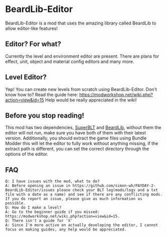 # BeardLib-Editor

BeardLib-Editor is a mod that uses the amazing library called BeardLib to allow editor-like features!

## Editor? For what?
Currently the level and environment editor are present. There are plans for effect, unit, object and material config editors and many more.

## Level Editor?
Yep! You can create new levels from scratch using BeardLib-Editor.
Don't know how to? Read the guide here: https://modworkshop.net/wiki.php?action=view&id=15
Help would be really appreciated in the wiki!

## Before you stop reading!
This mod has two dependencies, [SuperBLT](https://superblt.znix.xyz) and [BeardLib](https://modworkshop.net/mydownloads.php?action=view_down&did=14924), without them the editor will not run, make sure you have both of them with their latest version.
Additionally, you should extract the game files using Bundle Modder this will let the editor to fully work without anything missing, if the extract path is different, you can set the correct directory through the options of the editor.

## FAQ

    Q: I have issues with the mod, what to do?
    A: Before opening an issue in https://github.com/simon-wh/PAYDAY-2-BeardLib-Editor/issues please check your BLT log(mods/logs and a txt file with a date as a name) and see if there are any conflicting mods. If you do report an issue, please give as much information as possible.
    Q: How do I make a level?
    A: Go to the beginner guide if you missed: https://modworkshop.net/wiki.php?action=view&id=15.
    Q: There isn't a guide for 'X'
    A: Since I'm more active on actually developing the editor, I cannot focus on making guides, any help would be appreciated.
